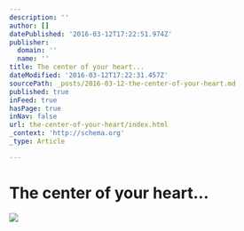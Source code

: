 ```yaml
---
description: ''
author: []
datePublished: '2016-03-12T17:22:51.974Z'
publisher:
  domain: ''
  name: ''
title: The center of your heart...
dateModified: '2016-03-12T17:22:31.457Z'
sourcePath: _posts/2016-03-12-the-center-of-your-heart.md
published: true
inFeed: true
hasPage: true
inNav: false
url: the-center-of-your-heart/index.html
_context: 'http://schema.org'
_type: Article

---
```

# The center of your heart...
![](https://the-grid-user-content.s3-us-west-2.amazonaws.com/16dc7546-e1b6-4552-8b35-4e429a7a65b3.png)